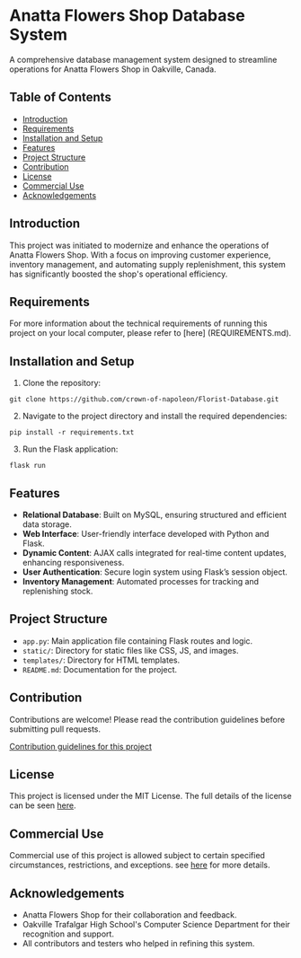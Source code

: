 # Anatta Flowers Shop Database System

A comprehensive database management system designed to streamline operations for Anatta Flowers Shop in Oakville, Canada.

## Table of Contents

- [Introduction](#introduction)
- [Requirements](#requirements)
- [Installation and Setup](#installation-and-setup)
- [Features](#features)
- [Project Structure](#project-structure)
- [Contribution](#contribution)
- [License](#license)
- [Commercial Use](#commercial-use)
- [Acknowledgements](#acknowledgements)

## Introduction

This project was initiated to modernize and enhance the operations of Anatta Flowers Shop. With a focus on improving customer experience, inventory management, and automating supply replenishment, this system has significantly boosted the shop's operational efficiency.

## Requirements

For more information about the technical requirements of running this project on your local computer, please refer to [here] (REQUIREMENTS.md).


## Installation and Setup

1. Clone the repository:

```
git clone https://github.com/crown-of-napoleon/Florist-Database.git
```

2. Navigate to the project directory and install the required dependencies:
```
pip install -r requirements.txt
```

3. Run the Flask application:
```
flask run
```

## Features

- **Relational Database**: Built on MySQL, ensuring structured and efficient data storage.
- **Web Interface**: User-friendly interface developed with Python and Flask.
- **Dynamic Content**: AJAX calls integrated for real-time content updates, enhancing responsiveness.
- **User Authentication**: Secure login system using Flask’s session object.
- **Inventory Management**: Automated processes for tracking and replenishing stock.

## Project Structure

- `app.py`: Main application file containing Flask routes and logic.
- `static/`: Directory for static files like CSS, JS, and images.
- `templates/`: Directory for HTML templates.
- `README.md`: Documentation for the project.

## Contribution

Contributions are welcome! Please read the contribution guidelines before submitting pull requests.

[Contribution guidelines for this project](CONTRIBUTING.md)

## License
This project is licensed under the MIT License. The full details of the license can be seen [here](LICENSE).

## Commercial Use

Commercial use of this project is allowed subject to certain specified circumstances, restrictions, and exceptions. see [here](COMMERCIAL.md) for more details.

## Acknowledgements

- Anatta Flowers Shop for their collaboration and feedback.
- Oakville Trafalgar High School's Computer Science Department for their recognition and support.
- All contributors and testers who helped in refining this system.


